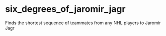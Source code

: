 # six_degrees_of_jaromir_jagr
Finds the shortest sequence of teammates from any NHL players to Jaromir Jagr
